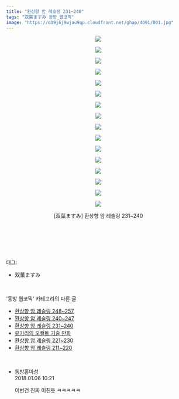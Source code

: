 ```yaml
---
title: "환상향 암 레슬링 231~240"
tags: "双葉ますみ 동방_웹코믹"
image: "https://d19j6j9wjau9qp.cloudfront.net/ghap/4091/001.jpg"
---
```

<div class="article">
<p style="text-align: center; clear: none; float: none;"><img src="{{ site.imgserver8 }}/ghap/4091/001.jpg"/></p>
<p style="text-align: center; clear: none; float: none;"><img src="{{ site.imgserver8 }}/ghap/4091/002.jpg"/></p>
<p style="text-align: center; clear: none; float: none;"><img src="{{ site.imgserver8 }}/ghap/4091/003.jpg"/></p>
<p style="text-align: center; clear: none; float: none;"><img src="{{ site.imgserver8 }}/ghap/4091/004.jpg"/></p>
<p style="text-align: center; clear: none; float: none;"><img src="{{ site.imgserver8 }}/ghap/4091/005.jpg"/></p>
<p style="text-align: center; clear: none; float: none;"><img src="{{ site.imgserver8 }}/ghap/4091/006.jpg"/></p>
<p style="text-align: center; clear: none; float: none;"><img src="{{ site.imgserver8 }}/ghap/4091/007.jpg"/></p>
<p style="text-align: center; clear: none; float: none;"><img src="{{ site.imgserver8 }}/ghap/4091/008.jpg"/></p>
<p style="text-align: center; clear: none; float: none;"><img src="{{ site.imgserver8 }}/ghap/4091/009.jpg"/></p>
<p style="text-align: center; clear: none; float: none;"><img src="{{ site.imgserver8 }}/ghap/4091/010.jpg"/></p>
<p style="text-align: center; clear: none; float: none;"><img src="{{ site.imgserver8 }}/ghap/4091/011.jpg"/></p>
<p style="text-align: center; clear: none; float: none;"><img src="{{ site.imgserver8 }}/ghap/4091/012.jpg"/></p>
<p style="text-align: center; clear: none; float: none;"><img src="{{ site.imgserver8 }}/ghap/4091/013.jpg"/></p>
<p style="text-align: center; clear: none; float: none;"><img src="{{ site.imgserver8 }}/ghap/4091/014.jpg"/></p>
<p style="text-align: center; clear: none; float: none;"><img src="{{ site.imgserver8 }}/ghap/4091/015.jpg"/></p>
<p style="text-align: center; clear: none; float: none;"><img src="{{ site.imgserver8 }}/ghap/4091/016.jpg"/></p>
<p style="text-align: center; clear: none; float: none;">[双葉ますみ] 환상향 암 레슬링 231~240</p>
<p style="text-align: center; clear: none; float: none;"><br/></p>
<p><br/></p>
</div><br/>
<div class="tagTrail">
<p>태그: </p>
<ul>
<li>双葉ますみ</li>
</ul>
</div><br/>
<div class="another">
<p>'동방 웹코믹' 카테고리의 다른 글</p>
<ul>
<li><a href="/ghap_4093">환상향 암 레슬링 248~257</a></li>
<li><a href="/ghap_4092">환상향 암 레슬링 240~247</a></li>
<li><a href="/ghap_4091">환상향 암 레슬링 231~240</a></li>
<li><a href="/ghap_4089">유카리의 오컬트 기술 만화</a></li>
<li><a href="/ghap_4087">환상향 암 레슬링 221~230</a></li>
<li><a href="/ghap_4086">환상향 암 레슬링 211~220</a></li>
</ul>
</div><br/>
<div class="cb_module cb_fluid">
<div class="cb_wrt cb_profile">
<div class="comment">
<ul>
<li class="cb_thumb_off" id="comment15167702">
<div class="cb_comment_area">
<div class="cb_info_area">
<div class="cb_section">
<span class="cb_nick_name">동방홍마성</span>
</div>
<div class="cb_section">
<span class="cb_date">2018.01.06 10:21 </span>
</div>
</div>
<div class="cb_dsc_comment">
<p class="cb_dsc">
											이번건 진짜 미친듯 ㅋㅋㅋㅋㅋ
										</p>
</div>
</div></li>
</ul>
</div>
</div><!-- commentList close -->
</div><br/>
